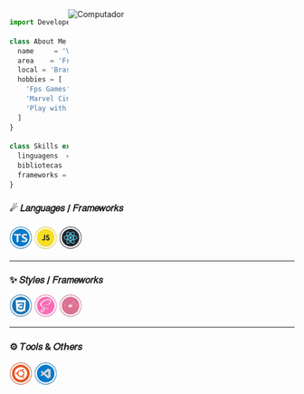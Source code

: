 <img src="https://raw.githubusercontent.com/MicaelliMedeiros/micaellimedeiros/master/image/computer-illustration.png" min-width="400px" max-width="400px" width="400px" align="right" alt="Computador">

```js
import Developer from 'Victor';

class About Me extends Developer {
  name     = 'Victor Figueiredo';
  area    = 'FrontEnd';
  local = 'Brasil';
  hobbies = [
    'Fps Games',
    'Marvel Cinematic Universe',
    'Play with my dog'
  ]
}

class Skills extends Desenvolvedor {
  linguagens  = ['HTML, CSS, JS, TypeScript'];
  bibliotecas  = ['ReactJS'];
  frameworks = ['TailwindCSS, Boostrap'];
}
```

<h3 align="left">☄ 𝐿𝑎𝑛𝑔𝑢𝑎𝑔𝑒𝑠 / 𝐹𝑟𝑎𝑚𝑒𝑤𝑜𝑟𝑘𝑠<h3>

<p align="left">

  <img width="40px"  alt="Typescript" src="https://github.com/Pedro-Murilo/Pedro-Murilo/blob/main/.github/typescript-icon.svg" />

  <img width="40px" alt="JavaScript" src="https://github.com/Pedro-Murilo/Pedro-Murilo/blob/main/.github/js-icon.svg"/>

  <img width="40px" alt="React JS" src="https://github.com/Pedro-Murilo/Pedro-Murilo/blob/main/.github/react-icon.svg" />
  
</p>


---
<h3 align="left">✨ 𝑆𝑡𝑦𝑙𝑒𝑠 / 𝐹𝑟𝑎𝑚𝑒𝑤𝑜𝑟𝑘𝑠</h3>

<p align="left">

  <img width="40px" alt="CSS3" src="https://github.com/Pedro-Murilo/Pedro-Murilo/blob/main/.github/css-icon.svg" />

  <img width="40px" alt="SASS" src="https://github.com/Pedro-Murilo/Pedro-Murilo/blob/main/.github/sass-icon.svg"/>

  <img width="40px" alt="Styled Components" src="https://github.com/Pedro-Murilo/Pedro-Murilo/blob/main/.github/styled-components-icon.svg" />

</p>

---
<h3 align="left">⚙ 𝑇𝑜𝑜𝑙𝑠 & 𝑂𝑡ℎ𝑒𝑟𝑠</h3>

<p align="left">

  <img width="40px" alt="Ubuntu" src="https://github.com/Pedro-Murilo/Pedro-Murilo/blob/main/.github/ubuntu-icon.svg" />
  

  <img width="40px" alt="Visual Studio Code" src="https://github.com/Pedro-Murilo/Pedro-Murilo/blob/main/.github/vscode-icon.svg"/>

</p>
